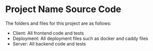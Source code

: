 # Project Name Source Code

The folders and files for this project are as follows:

- Client: All frontend code and tests
- Deployment: All deployment files such as docker and caddy files
- Server: All backend code and tests
